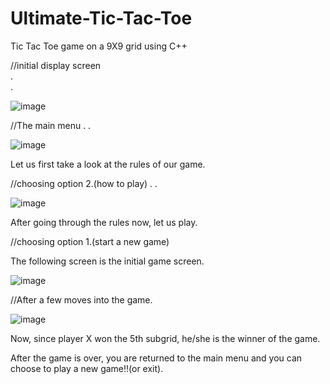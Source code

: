 # Ultimate-Tic-Tac-Toe
Tic Tac Toe game on a 9X9 grid using C++


//initial display screen             
.           
.           

![image](https://user-images.githubusercontent.com/72290326/123467695-6c4ffe00-d60e-11eb-8eb2-28d8e3069254.png)



//The main menu
.
.



![image](https://user-images.githubusercontent.com/72290326/121864859-f8af1680-cd1a-11eb-9fcf-7aae010f472b.png)




Let us first take a look at the rules of our game. 


//choosing option 2.(how to play)
.
.


![image](https://user-images.githubusercontent.com/72290326/121864907-04024200-cd1b-11eb-9d1c-3ca1a97d239b.png)

 

After going through the rules now, let us play.


//choosing option 1.(start a new game)



The following screen is the initial game screen.


 ![image](https://user-images.githubusercontent.com/72290326/121864937-0b295000-cd1b-11eb-88ea-863a341e1bd7.png)






//After a few moves into the game.



![image](https://user-images.githubusercontent.com/72290326/121864755-dfa66580-cd1a-11eb-96fa-5bd46bc08134.png)





  
Now, since player X won the 5th subgrid, he/she is the winner of the game.



After the game is over, you are returned to the main menu and you can choose to play a new game!!(or exit).

